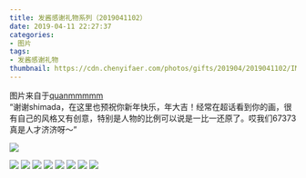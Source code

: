 ```yaml
---
title: 发酱感谢礼物系列（2019041102）
date: 2019-04-11 22:27:37
categories:
- 图片
tags:
- 发酱感谢礼物
thumbnail: https://cdn.chenyifaer.com/photos/gifts/201904/2019041102/IMG_5847.JPG
---
```


图片来自于<a href="https://weibo.com/p/1005051720171447" target="_blank">quanmmmmm</a><br/> “谢谢shimada，在这里也预祝你新年快乐，年大吉！经常在超话看到你的画，很有自己的风格又有创意，特别是人物的比例可以说是一比一还原了。哎我们67373真是人才济济呀～”

![](https://cdn.chenyifaer.com/photos/gifts/201904/2019041102/IMG_5847.JPG)

<!--more-->

![](https://cdn.chenyifaer.com/photos/gifts/201904/2019041102/IMG_5848.JPG)
![](https://cdn.chenyifaer.com/photos/gifts/201904/2019041102/IMG_5849.JPG)
![](https://cdn.chenyifaer.com/photos/gifts/201904/2019041102/IMG_5850.JPG)
![](https://cdn.chenyifaer.com/photos/gifts/201904/2019041102/IMG_5851.JPG)
![](https://cdn.chenyifaer.com/photos/gifts/201904/2019041102/IMG_5852.JPG)
![](https://cdn.chenyifaer.com/photos/gifts/201904/2019041102/IMG_5853.JPG)
![](https://cdn.chenyifaer.com/photos/gifts/201904/2019041102/IMG_5854.JPG)
![](https://cdn.chenyifaer.com/photos/gifts/201904/2019041102/IMG_5855.JPG)
